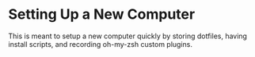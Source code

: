 Setting Up a New Computer
=========================

This is meant to setup a new computer quickly by storing dotfiles, having install scripts, and recording oh-my-zsh custom plugins.
